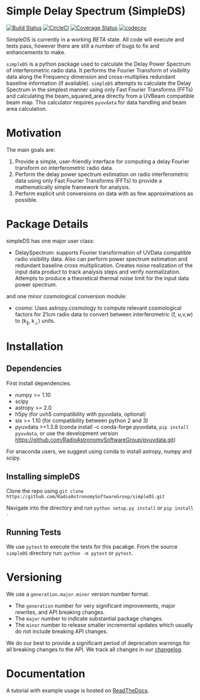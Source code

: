 # Simple Delay Spectrum (SimpleDS)

[![Build Status](https://travis-ci.com/RadioAstronomySoftwareGroup/simpleDS.svg?branch=master)](https://travis-ci.com/RadioAstronomySoftwareGroup/simpleDS)
[![CircleCI](https://circleci.com/gh/RadioAstronomySoftwareGroup/simpleDS.svg?style=svg)](https://circleci.com/gh/RadioAstronomySoftwareGroup/simpleDS)
[![Coverage Status](https://coveralls.io/repos/github/RadioAstronomySoftwareGroup/simpleDS/badge.svg)](https://coveralls.io/github/RadioAstronomySoftwareGroup/simpleDS)
[![codecov](https://codecov.io/gh/RadioAstronomySoftwareGroup/simpleDS/branch/master/graph/badge.svg)](https://codecov.io/gh/RadioAstronomySoftwareGroup/simpleDS)

SimpleDS is currently in a working *BETA* state.  All code will execute and tests pass, however there are still a number of bugs to fix and enhancements to make.


`simpleDS` is a python package used to calculate the Delay Power Spectrum
of interferometric radio data. It performs the Fourier Transform of
visibility data along the Frequency dimension
and cross-multiplies redundant baseline information (if available).
`simpleDS` attempts to calculate the Delay Spectrum in the simplest manner
using only Fast Fourier Transforms (FFTs) and calculating the beam_squared_area
directly from a UVBeam compatible beam map.
This calculator requires `pyuvdata` for data handling and beam area calculation.

# Motivation
The main goals are:

1. Provide a simple, user-friendly interface for computing a delay Fourier transform on interferometric radio data.
2. Perform the delay power spectrum estimation on radio interferometric data using only Fast Fourier Transforms (FFTs) to provide a mathematically simple framework for analysis.
3. Perform explicit unit conversions on data with as few approximations as possible.

# Package Details
simpleDS has one major user class:

* DelaySpectrum: supports Fourier transformation of UVData compatible radio visibility data. Also can perform power spectrum estimation and redundant baseline cross multiplication. Creates noise realization of the input data product to track analysis steps and verify normalization. Attempts to produce a theoretical thermal noise limit for the input data power spectrum.

and one minor cosmological conversion module:

* cosmo: Uses astropy.cosmology to compute relevant cosmological factors for 21cm radio data to convert between interferometric (f, u,v,w) to (k<sub>&parallel;</sub>, k<sub>&perp;</sub>) units.

# Installation

## Dependencies
First install dependencies.

* numpy >= 1.10
* scipy
* astropy >= 2.0
* h5py (for uvh5 compatibility with pyuvdata, optional)
* six >= 1.10 (for compatibility between python 2 and 3)
* pyuvdata >=1.3.8 (conda install -c conda-forge pyuvdata, `pip install pyuvdata`, or use the development version  https://github.com/RadioAstronomySoftwareGroup/pyuvdata.git)

For anaconda users, we suggest using conda to install astropy, numpy and scipy.

## Installing simpleDS
Clone the repo using
`git clone https://github.com/RadioAstronomySoftwareGroup/simpleDS.git`

Navigate into the directory and run `python setup.py install` or `pip install .`

## Running Tests
We use `pytest` to execute the tests for this pacakge.
From the source `simpleDS` directory run: `python -m pytest` or `pytest`.


# Versioning
We use a `generation.major.minor` version number format.

- The `generation` number for very significant improvements, major rewrites, and API breaking changes.
- The `major` number to indicate substantial package changes.
- The `minor` number to release smaller incremental updates which usually do not include breaking API changes.

We do our best to provide a significant period of deprecation warnings for all breaking changes to the API. We track all changes in our [changelog](https://github.com/RadioAstronomySoftwareGroup/simpleDS/blob/master/CHANGELOG.md).

# Documentation
A tutorial with example usage is hosted on [ReadTheDocs](https://simpleds.readthedocs.io).
